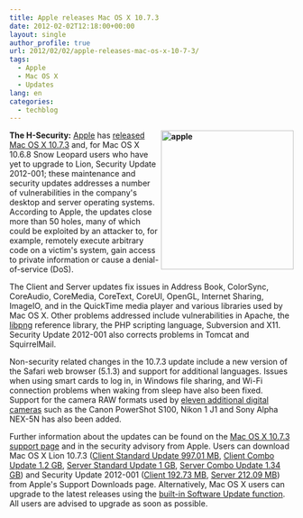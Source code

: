```yaml
---
title: Apple releases Mac OS X 10.7.3
date: 2012-02-02T12:18:00+00:00
layout: single
author_profile: true
url: 2012/02/02/apple-releases-mac-os-x-10-7-3/
tags:
  - Apple
  - Mac OS X
  - Updates
lang: en
categories: 
  - techblog
---
```

**[<img title="apple" border="0" alt="apple" align="right" src="http://lh3.ggpht.com/-VUC2DXDyGqA/Typ4DL7QIKI/AAAAAAAAEbg/vLCLbiyEfy4/apple_thumb%25255B5%25255D.jpg?imgmax=800" width="235" height="247" />](http://lh4.ggpht.com/-6MyI83MsgYw/Typ3tJGlsmI/AAAAAAAAEbY/yOG-947Y9Tw/s1600-h/apple%25255B7%25255D.jpg)The H-Security:** [Apple](http://www.apple.com/) has [released Mac OS X 10.7.3](http://lists.apple.com/archives/security-announce/2012/Feb/msg00000.html) and, for Mac OS X 10.6.8 Snow Leopard users who have yet to upgrade to Lion, Security Update 2012-001; these maintenance and security updates addresses a number of vulnerabilities in the company's desktop and server operating systems. According to Apple, the updates close more than 50 holes, many of which could be exploited by an attacker to, for example, remotely execute arbitrary code on a victim's system, gain access to private information or cause a denial-of-service (DoS). 

The Client and Server updates fix issues in Address Book, ColorSync, CoreAudio, CoreMedia, CoreText, CoreUI, OpenGL, Internet Sharing, ImageIO, and in the QuickTime media player and various libraries used by Mac OS X. Other problems addressed include vulnerabilities in Apache, the [libpng](http://www.libpng.org/pub/png/libpng.html) reference library, the PHP scripting language, Subversion and X11. Security Update 2012-001 also corrects problems in Tomcat and SquirrelMail. 

Non-security related changes in the 10.7.3 update include a new version of the Safari web browser (5.1.3) and support for additional languages. Issues when using smart cards to log in, in Windows file sharing, and Wi-Fi connection problems when waking from sleep have also been fixed. Support for the camera RAW formats used by [eleven additional digital cameras](http://support.apple.com/kb/HT4757) such as the Canon PowerShot S100, Nikon 1 J1 and Sony Alpha NEX-5N has also been added. 

Further information about the updates can be found on the [Mac OS X 10.7.3 support page](http://support.apple.com/kb/HT5048) and in the security advisory from Apple. Users can download Mac OS X Lion 10.7.3 ([Client Standard Update 997.01 MB](http://support.apple.com/kb/DL1485), [Client Combo Update 1.2 GB](http://support.apple.com/kb/DL1484), [Server Standard Update 1 GB](http://support.apple.com/kb/DL1486), [Server Combo Update 1.34 GB](http://support.apple.com/kb/DL1487)) and Security Update 2012-001 ([Client 192.73 MB](http://support.apple.com/kb/DL1489), [Server 212.09 MB](http://support.apple.com/kb/DL1490)) from Apple's Support Downloads page. Alternatively, Mac OS X users can upgrade to the latest releases using the [built-in Software Update function](http://support.apple.com/kb/HT1338?viewlocale=en_US). All users are advised to upgrade as soon as possible.
